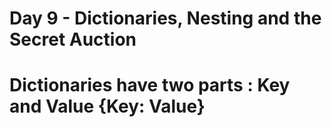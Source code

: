 # Day 9 - Dictionaries, Nesting and the Secret Auction

# Dictionaries have two parts : Key and Value {Key: Value}
